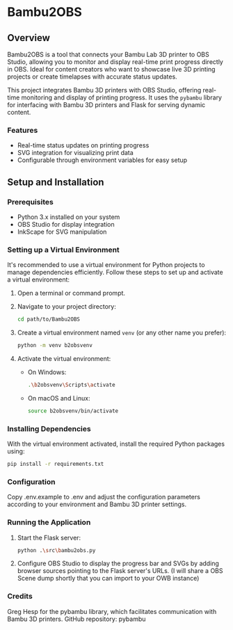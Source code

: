 # Bambu2OBS

## Overview
Bambu2OBS is a tool that connects your Bambu Lab 3D printer to OBS Studio, allowing you to monitor and display real-time print progress directly in OBS. Ideal for content creators who want to showcase live 3D printing projects or create timelapses with accurate status updates.

This project integrates Bambu 3D printers with OBS Studio, offering real-time monitoring and display of printing progress. It uses the `pybambu` library for interfacing with Bambu 3D printers and Flask for serving dynamic content.

### Features
- Real-time status updates on printing progress
- SVG integration for visualizing print data
- Configurable through environment variables for easy setup

## Setup and Installation

### Prerequisites

- Python 3.x installed on your system
- OBS Studio for display integration
- InkScape for SVG manipulation

### Setting up a Virtual Environment

It's recommended to use a virtual environment for Python projects to manage dependencies efficiently. Follow these steps to set up and activate a virtual environment:

1. Open a terminal or command prompt.
2. Navigate to your project directory:

    ```bash
    cd path/to/Bambu2OBS
    ```

3. Create a virtual environment named `venv` (or any other name you prefer):

    ```bash
    python -m venv b2obsvenv
    ```

4. Activate the virtual environment:

    - On Windows:

        ```bash
        .\b2obsvenv\Scripts\activate
        ```

    - On macOS and Linux:

        ```bash
        source b2obsvenv/bin/activate
        ```

### Installing Dependencies

With the virtual environment activated, install the required Python packages using:

```bash
pip install -r requirements.txt
```

### Configuration
Copy .env.example to .env and adjust the configuration parameters according to your environment and Bambu 3D printer settings.

### Running the Application
1. Start the Flask server:

    ```bash
    python .\src\bambu2obs.py
    ```

2. Configure OBS Studio to display the progress bar and SVGs by adding browser sources pointing to the Flask server's URLs.
(I will share a OBS Scene dump shortly that you can import to your OWB instance)

### Credits
Greg Hesp for the pybambu library, which facilitates communication with Bambu 3D printers. GitHub repository: pybambu
